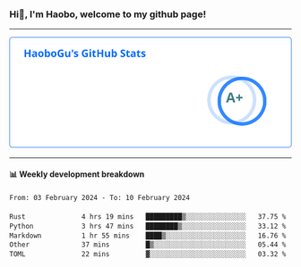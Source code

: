 <!--<h2 align="center"> Hi👋, I'm Haobo, welcome to my github page! </h2>-->
### Hi👋, I'm Haobo, welcome to my github page!
-------

<img href="https://github.com/HaoboGu" src="assets/stats.svg" alt="github stats" /> 

-------

#### 📊 **Weekly development breakdown**
<!--START_SECTION:waka-->

```txt
From: 03 February 2024 - To: 10 February 2024

Rust              4 hrs 19 mins   █████████▒░░░░░░░░░░░░░░░   37.75 %
Python            3 hrs 47 mins   ████████▒░░░░░░░░░░░░░░░░   33.12 %
Markdown          1 hr 55 mins    ████▒░░░░░░░░░░░░░░░░░░░░   16.76 %
Other             37 mins         █▒░░░░░░░░░░░░░░░░░░░░░░░   05.44 %
TOML              22 mins         ▓░░░░░░░░░░░░░░░░░░░░░░░░   03.32 %
```

<!--END_SECTION:waka-->
<!--
backup url: https://github-readme-status-dusky-ten.vercel.app/api?username=HaoboGu&count_private=true&show_icons=true&theme=transparent&border_color=2f80ed
-->
<!--
**HaoboGu/HaoboGu** is a ✨ _special_ ✨ repository because its `README.md` (this file) appears on your GitHub profile.

Here are some ideas to get you started:

- 🔭 I’m currently working on AI-assisted programming tools
- 🌱 I’m currently learning ...
- 👯 I’m looking to collaborate on ...
- 🤔 I’m looking for help with ...
- 💬 Ask me about ...
- 📫 How to reach me: ...
- 😄 Pronouns: ...
- ⚡ Fun fact: ...
-->
